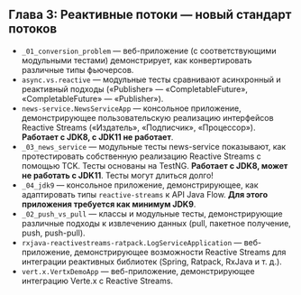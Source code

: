 ## Глава 3: Реактивные потоки — новый стандарт потоков

* `_01_conversion_problem` — веб-приложение (с соответствующими модульными тестами) демонстрирует, как конвертировать различные типы фьючерсов.
* `async.vs.reactive` — модульные тесты сравнивают асинхронный и реактивный подходы («Publisher» — «CompletableFuture», «CompletableFuture» — «Publisher»).
* `news-service.NewsServiceApp` — консольное приложение, демонстрирующее пользовательскую реализацию интерфейсов Reactive Streams («Издатель», «Подписчик», «Процессор»). **Работает с JDK8, с JDK11 не работает**.
* `_03_news_service` — модульные тесты news-service показывают, как протестировать собственную реализацию Reactive Streams с помощью TCK. Тесты основаны на TestNG. **Работает с JDK8, может не работать с JDK11**. Тесты могут длиться долго!
* `_04_jdk9` — консольное приложение, демонстрирующее, как адаптировать типы `reactive-streams` к API Java Flow. **Для этого приложения требуется как минимум JDK9**.
* `_02_push_vs_pull` — классы и модульные тесты, демонстрирующие различные подходы к извлечению данных (pull, пакетное получение, push, push-pull).
* `rxjava-reactivestreams-ratpack.LogServiceApplication` — веб-приложение, демонстрирующее возможности Reactive Streams для интеграции реактивных библиотек (Spring, Ratpack, RxJava и т. д.).
* `vert.x.VertxDemoApp` — веб-приложение, демонстрирующее интеграцию Verte.x с Reactive Streams.